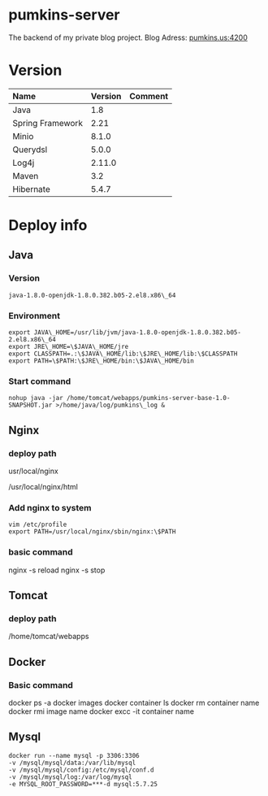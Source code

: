 # pumkins-server
  The backend of my private blog project.
  Blog Adress: [pumkins.us:4200](http://www.pumkins.us:4200/)

  
# Version
| Name             | Version | Comment |
| :--------------- | ------- | ------- |
| Java             | 1.8     |         |
| Spring Framework | 2.21    |         |
| Minio            | 8.1.0   |         |
| Querydsl         | 5.0.0   |         |
| Log4j            | 2.11.0  |         |
| Maven            | 3.2     |         |
| Hibernate        | 5.4.7   |         |


# Deploy info

## Java

### Version

```
java-1.8.0-openjdk-1.8.0.382.b05-2.el8.x86\_64
```

### Environment

```
export JAVA\_HOME=/usr/lib/jvm/java-1.8.0-openjdk-1.8.0.382.b05-2.el8.x86\_64
export JRE\_HOME=\$JAVA\_HOME/jre
export CLASSPATH=.:\$JAVA\_HOME/lib:\$JRE\_HOME/lib:\$CLASSPATH
export PATH=\$PATH:\$JRE\_HOME/bin:\$JAVA\_HOME/bin
```

### Start command

```
nohup java -jar /home/tomcat/webapps/pumkins-server-base-1.0-SNAPSHOT.jar >/home/java/log/pumkins\_log &
```

## Nginx

### deploy path

usr/local/nginx

/usr/local/nginx/html

### Add nginx to system

```
vim /etc/profile
export PATH=/usr/local/nginx/sbin/nginx:\$PATH
```

### basic command

nginx -s reload
nginx -s stop

## Tomcat

### deploy path

/home/tomcat/webapps

## Docker

### Basic command

docker ps -a
docker images
docker container ls
docker rm container name
docker rmi image name
docker excc -it container name

## Mysql

```
docker run --name mysql -p 3306:3306 
-v /mysql/mysql/data:/var/lib/mysql 
-v /mysql/mysql/config:/etc/mysql/conf.d 
-v /mysql/mysql/log:/var/log/mysql 
-e MYSQL_ROOT_PASSWORD=***-d mysql:5.7.25
```
